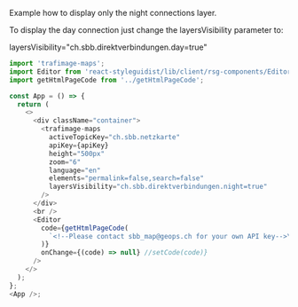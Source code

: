 Example how to display only the night connections layer.

To display the day connection just change the layersVisibility parameter to:

layersVisibility="ch.sbb.direktverbindungen.day=true"

```js
import 'trafimage-maps';
import Editor from 'react-styleguidist/lib/client/rsg-components/Editor';
import getHtmlPageCode from '../getHtmlPageCode';

const App = () => {
  return (
    <>
      <div className="container">
        <trafimage-maps
          activeTopicKey="ch.sbb.netzkarte"
          apiKey={apiKey}
          height="500px"
          zoom="6"
          language="en"
          elements="permalink=false,search=false"
          layersVisibility="ch.sbb.direktverbindungen.night=true"
        />
      </div>
      <br />
      <Editor
        code={getHtmlPageCode(
          `<!--Please contact sbb_map@geops.ch for your own API key-->\n      <trafimage-maps\n\tactiveTopicKey="ch.sbb.netzkarte"\n\tapiKey="${window.apiKey}"\n\tzoom="6"\n\theight="500px"\n\telements="menu=false,header=false,permalink=false,search=false"\n\tembedded="true"\n\tlanguage="en"\n\tlayersVisibility="ch.sbb.direktverbindungen.night=true"\n      />`,
        )}
        onChange={(code) => null} //setCode(code)}
      />
    </>
  );
};
<App />;
```
